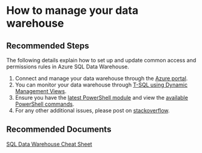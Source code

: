 <properties
	pageTitle="How to manage your data warehouse"
	description="How to manage your data warehouse"
	service="microsoft.sql"
	resource="servers"
	authors="kevinvngo"
	displayOrder="7"
	selfHelpType="resource"
	supportTopicIds="32412135,32412139,32412136,32412138,32412137,32452801"
	resourceTags="datawarehouse"
	productPesIds="15818"
	cloudEnvironments="public"
/>

# How to manage your data warehouse

## **Recommended Steps**
The following details explain how to set up and update common access and permissions rules in Azure SQL Data Warehouse.

1. Connect and manage your data warehouse through the [Azure portal](https://docs.microsoft.com/azure/sql-data-warehouse/create-data-warehouse-portal#create-a-data-warehouse).
2. You can monitor your data warehouse through [T-SQL using Dynamic Management Views](https://docs.microsoft.com/azure/sql-data-warehouse/sql-data-warehouse-manage-monitor).
3. Ensure you have the [latest PowerShell module](https://docs.microsoft.com/powershell/azure/install-azurerm-ps?view=azurermps-6.3.0) and view the [available PowerShell commands](https://docs.microsoft.com/powershell/module/azurerm.sql/?view=azurermps-6.3.0#sql).
4. For any other additional issues, please post on [stackoverflow](https://stackoverflow.com/).

## **Recommended Documents**
[SQL Data Warehouse Cheat Sheet](https://docs.microsoft.com/azure/sql-data-warehouse/cheat-sheet)
